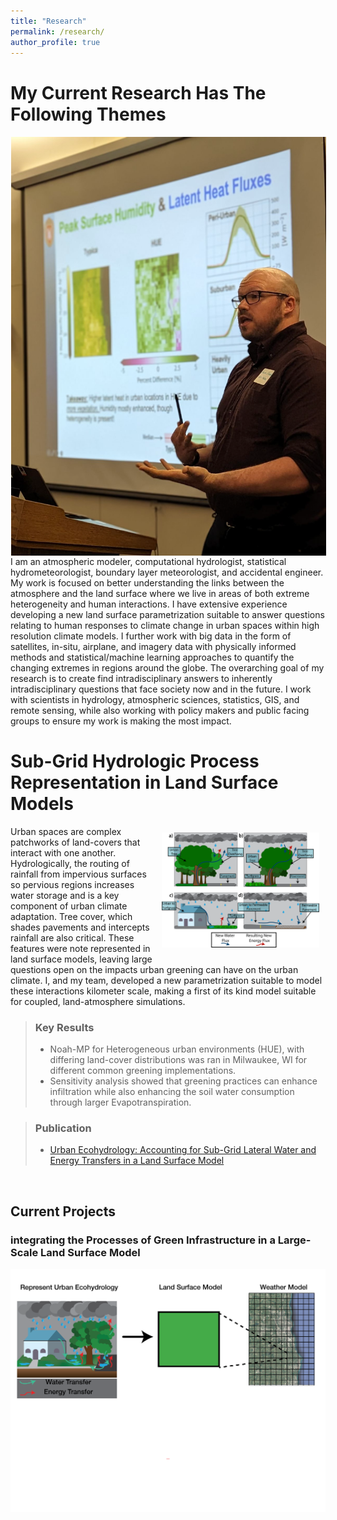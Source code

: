 ```yaml
---
title: "Research"
permalink: /research/
author_profile: true
---
```


# My Current Research Has The Following Themes

<img src="../images/Headshot-9sep2024.png" alt="Image of Aaron Alexander Presenting at NCAR in June 2023" style="float:left;max-width:100%;height:auto;padding:1px;"/>

I am an atmospheric modeler, computational hydrologist, statistical hydrometeorologist, boundary layer meteorologist, and accidental engineer. My work is focused on better understanding the links between the atmosphere and the land surface where we live in areas of both extreme heterogeneity and human interactions. I have extensive experience developing a new land surface parametrization suitable to answer questions relating to human responses to climate change in urban spaces within high resolution climate models. I further work with big data in the form of satellites, in-situ, airplane, and imagery data with physically informed methods and statistical/machine learning approaches to quantify the changing extremes in regions around the globe. The overarching goal of my research is to create find intradisciplinary answers to inherently intradisciplinary questions that face society now and in the future. I work with  scientists in hydrology, atmospheric sciences, statistics, GIS, and remote sensing, while also working with policy makers and public facing groups to ensure my work is making the most impact.



Sub-Grid Hydrologic Process Representation in Land Surface Models
=====
<img src="../images/icon_plots_figure1-4Jun2023.png" alt="Image 1" style="float:right;max-width:50%;height:auto;padding:10px;"/>

Urban spaces are complex patchworks of land-covers that interact with one another. Hydrologically, the routing of rainfall from impervious surfaces so pervious regions increases water storage and is a key component of urban climate adaptation. Tree cover, which shades pavements and intercepts rainfall are also critical. These features were note represented in land surface models, leaving large questions open on the impacts urban greening can have on the urban climate. I, and my team, developed a new parametrization suitable to model these interactions kilometer scale, making a first of its kind model suitable for coupled, land-atmosphere simulations. 


> ### Key Results
> * Noah-MP for Heterogeneous urban environments (HUE), with differing land-cover distributions was ran in Milwaukee, WI for different common greening implementations. 
> * Sensitivity analysis showed that greening practices can enhance infiltration while also enhancing the soil water consumption through larger Evapotranspiration. 

> ### Publication
> * [Urban Ecohydrology: Accounting for Sub-Grid Lateral Water and Energy Transfers in a Land Surface Model](https://doi.org/10.1029/2023WR035511)


<br>

## Current Projects

### integrating the Processes of Green Infrastructure in a Large-Scale Land Surface Model

![Test Image](/images/conceptual_model_v4_simple_title-01.png)


<!-- {% include base_path %}

{% assign ordered_pages = site.research | sort:"order_number" %}

{% for post in ordered_pages %}
  {% include archive-single.html type="grid" %}
{% endfor %} -->
